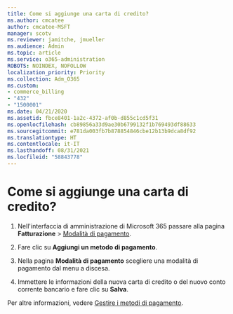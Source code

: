 ```yaml
---
title: Come si aggiunge una carta di credito?
ms.author: cmcatee
author: cmcatee-MSFT
manager: scotv
ms.reviewer: jamitche, jmueller
ms.audience: Admin
ms.topic: article
ms.service: o365-administration
ROBOTS: NOINDEX, NOFOLLOW
localization_priority: Priority
ms.collection: Adm_O365
ms.custom:
- commerce_billing
- "432"
- "1500001"
ms.date: 04/21/2020
ms.assetid: fbce8401-1a2c-4372-af0b-d855c1cd5f31
ms.openlocfilehash: cb89856a33d9ae30b6799132f1b769493df88633
ms.sourcegitcommit: e781da003fb7b878854846cbe12b13b9dca8df92
ms.translationtype: HT
ms.contentlocale: it-IT
ms.lasthandoff: 08/31/2021
ms.locfileid: "58843778"
---
```

# <a name="how-do-i-add-a-credit-card"></a>Come si aggiunge una carta di credito?

1. Nell'interfaccia di amministrazione di Microsoft 365 passare alla pagina **Fatturazione** \> [Modalità di pagamento](https://go.microsoft.com/fwlink/p/?linkid=2018806).

2. Fare clic su **Aggiungi un metodo di pagamento**.

3. Nella pagina **Modalità di pagamento** scegliere una modalità di pagamento dal menu a discesa.

4. Immettere le informazioni della nuova carta di credito o del nuovo conto corrente bancario e fare clic su **Salva**.

Per altre informazioni, vedere [Gestire i metodi di pagamento](https://docs.microsoft.com/microsoft-365/commerce/billing-and-payments/manage-payment-methods).
